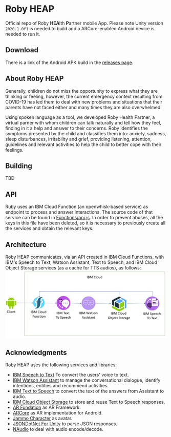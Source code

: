 # Roby HEAP
Official repo of Roby **HEA**lth **P**artner mobile App. Please note Unity version `2020.1.0f1` is needed to build and a ARCore-enabled Android device is needed to run it.

## Download
There is a link of the Android APK build in the [releases page](https://github.com/dpalomera/Roby/releases).

## About Roby HEAP
Generally, children do not miss the opportunity to express what they are thinking or feeling, however, the current emergency context resulting from COVID-19 has led them to deal with new problems and situations that their parents have not faced either and many times they are also overwhelmed.

Using spoken language as a tool, we developed Roby Health Partner, a virtual parner with whom children can talk naturally and tell how they feel, finding in it a help and answer to their concerns. Roby identifies the symptoms presented by the child and classifies them into: anxiety, sadness, sleep disturbances, irritability and grief, providing listening, attention, guidelines and relevant activities to help the child to better cope with their feelings.

## Building
TBD

## API
Ruby uses an IBM Cloud Function (an openwhisk-based service) as endpoint to process and answer interactions. The source code of that service can be found in [Functions/api.js](Functions/api.js). In order to prevent abuses, all the keys in this file have been deleted, so it is necessary to previously create all the services and obtain the relevant keys.

## Architecture
Roby HEAP communicates, via an API created in IBM Cloud Functions, with IBM's Speech to Text, Watson Assistant, Text to Speech, and IBM Cloud Object Storage services (as a cache for TTS audios), as follows:
![arquitectura](/arquitectura.jpg?raw=true "Arquitectura")


## Acknowledgments
Roby HEAP uses the following services and libraries:
* [IBM Speech to Text](https://www.ibm.com/cl-es/cloud/watson-speech-to-text) To convert the users' voice to text.
* [IBM Watson Assistant](https://www.ibm.com/cloud/watson-assistant/) to manage the conversational dialogue, identify intentions, entities and recommend activities.
* [IBM Text to Speech](https://www.ibm.com/ar-es/cloud/watson-text-to-speech) to convert the text of the answers from Assistant to audio.
* [IBM Cloud Object Storage](https://www.ibm.com/cl-es/cloud/object-storage) to store and reuse Text to Speech responses.
* [AR Fundation](https://unity.com/es/unity/features/arfoundation) as AR Framework.
* [ARCore](https://unity3d.com/es/partners/google/arcore) as AR implementation for Android.
* [Jammo Character](https://github.com/mixandjam/Jammo-Character) as avatar.
* [JSONDotNet For Unity](https://assetstore.unity.com/packages/tools/input-management/json-net-for-unity-11347) to parse JSON responses.
* [NAudio](https://github.com/naudio/NAudio) to deal with audio encode/decode.
